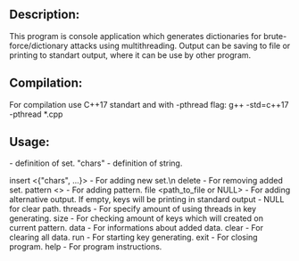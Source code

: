 Description:
------------
This program is console application which generates dictionaries for brute-force/dictionary attacks using multithreading. 
Output can be saving to file or printing to standart output, where it can be use by other program.

Compilation:
------------
For compilation use C++17 standart and with -pthread flag:
g++ -std=c++17 -pthread *.cpp

Usage:
------
<set name> - definition of set.
"chars" - definition of string.

insert <set name> <{"chars", ...}> - For adding new set.\n
delete <set name> - For removing added set.
pattern <<set name>> - For adding pattern.
file <path_to_file or NULL> - For adding alternative output. If empty, keys will be printing in standard output - NULL for clear path.
threads <threads amount> - For specify amount of using threads in key generating.
size - For checking amount of keys which will created on current pattern.
data - For informations about added data.
clear - For clearing all data.
run - For starting key generating.
exit - For closing program.
help - For program instructions.
